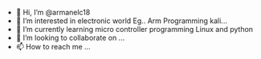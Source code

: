 - 👋 Hi, I’m @armanelc18
- 👀 I’m interested in electronic world Eg.. Arm Programming kali...
- 🌱 I’m currently learning micro controller programming Linux and python 
- 💞️ I’m looking to collaborate on ...
- 📫 How to reach me ...

<!---
armanelc18/armanelc18 is a ✨ special ✨ repository because its `README.md` (this file) appears on your GitHub profile.
You can click the Preview link to take a look at your changes.
--->
